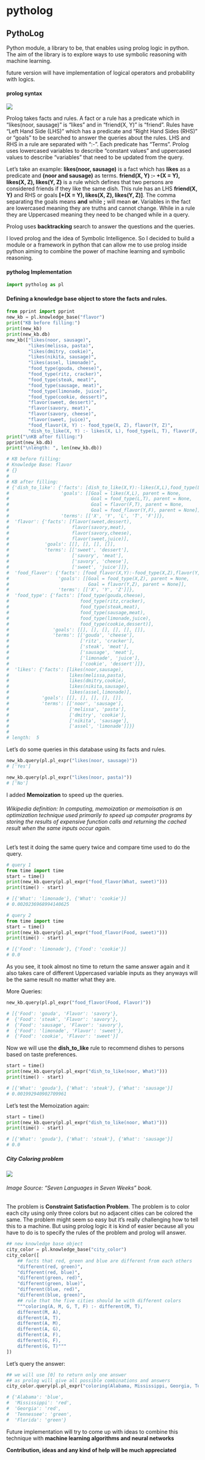 pytholog
================

## PythoLog

Python module, a library to be, that enables using prolog logic in
python. The aim of the library is to explore ways to use symbolic
reasoning with machine learning.

future version will have implementation of logical operators and
probability with logics.

#### prolog syntax

![](pytholog_files/figure-gfm/prolog_ex.png)

Prolog takes facts and rules. A fact or a rule has a predicate which in
“likes(noor, sausage)” is “likes” and in “friend(X, Y)” is “friend”.
Rules have “Left Hand Side (LHS)” which has a predicate and “Right Hand
Sides (RHS)” or “goals” to be searched to answer the queries about the
rules. LHS and RHS in a rule are separated with “:-”. Each predicate has
“Terms”. Prolog uses lowercased variables to describe “constant values”
and uppercased values to describe “variables” that need to be updated
from the query.

Let’s take an example: **likes(noor, sausage)** is a fact which has
**likes** as a predicate and **(noor and sausage)** as terms.
**friend(X, Y) :- +(X = Y), likes(X, Z), likes(Y, Z)** is a rule which
defines that two persons are considered friends if they like the same
dish. This rule has an LHS **friend(X, Y)** and RHS or goals **\[+(X =
Y), likes(X, Z), likes(Y, Z)\]**. The comma separating the goals means
**and** while **;** will mean **or**. Variables in the fact are
lowercased meaning they are truths and cannot change. While in a rule
they are Uppercased meaning they need to be changed while in a query.

Prolog uses **backtracking** search to answer the questions and the
queries.

I loved prolog and the idea of Symbolic Intelligence. So I decided to
build a module or a framework in python that can allow me to use prolog
inside python aiming to combine the power of machine learning and
symbolic reasoning.

#### pytholog Implementation

``` python
import pytholog as pl
```

#### Defining a knowledge base object to store the facts and rules.

``` python
from pprint import pprint
new_kb = pl.knowledge_base("flavor")
print("KB before filling:")
print(new_kb)
print(new_kb.db)
new_kb(["likes(noor, sausage)",
        "likes(melissa, pasta)",
        "likes(dmitry, cookie)",
        "likes(nikita, sausage)",
        "likes(assel, limonade)",
        "food_type(gouda, cheese)",
        "food_type(ritz, cracker)",
        "food_type(steak, meat)",
        "food_type(sausage, meat)",
        "food_type(limonade, juice)",
        "food_type(cookie, dessert)",
        "flavor(sweet, dessert)",
        "flavor(savory, meat)",
        "flavor(savory, cheese)",
        "flavor(sweet, juice)",
        "food_flavor(X, Y) :- food_type(X, Z), flavor(Y, Z)",
        "dish_to_like(X, Y) :- likes(X, L), food_type(L, T), flavor(F, T), food_flavor(Y, F)"])
print("\nKB after filling:")
pprint(new_kb.db)
print("\nlength: ", len(new_kb.db))

# KB before filling:
# Knowledge Base: flavor
# {}
# 
# KB after filling:
# {'dish_to_like': {'facts': [dish_to_like(X,Y):-likes(X,L),food_type(L,T),flavor(F,T),food_flavor(Y,F)],
#                   'goals': [[Goal = likes(X,L), parent = None,
#                              Goal = food_type(L,T), parent = None,
#                              Goal = flavor(F,T), parent = None,
#                              Goal = food_flavor(Y,F), parent = None]],
#                   'terms': [['X', 'Y', 'L', 'T', 'F']]},
#  'flavor': {'facts': [flavor(sweet,dessert),
#                       flavor(savory,meat),
#                       flavor(savory,cheese),
#                       flavor(sweet,juice)],
#             'goals': [[], [], [], []],
#             'terms': [['sweet', 'dessert'],
#                       ['savory', 'meat'],
#                       ['savory', 'cheese'],
#                       ['sweet', 'juice']]},
#  'food_flavor': {'facts': [food_flavor(X,Y):-food_type(X,Z),flavor(Y,Z)],
#                  'goals': [[Goal = food_type(X,Z), parent = None,
#                             Goal = flavor(Y,Z), parent = None]],
#                  'terms': [['X', 'Y', 'Z']]},
#  'food_type': {'facts': [food_type(gouda,cheese),
#                          food_type(ritz,cracker),
#                          food_type(steak,meat),
#                          food_type(sausage,meat),
#                          food_type(limonade,juice),
#                          food_type(cookie,dessert)],
#                'goals': [[], [], [], [], [], []],
#                'terms': [['gouda', 'cheese'],
#                          ['ritz', 'cracker'],
#                          ['steak', 'meat'],
#                          ['sausage', 'meat'],
#                          ['limonade', 'juice'],
#                          ['cookie', 'dessert']]},
#  'likes': {'facts': [likes(noor,sausage),
#                      likes(melissa,pasta),
#                      likes(dmitry,cookie),
#                      likes(nikita,sausage),
#                      likes(assel,limonade)],
#            'goals': [[], [], [], [], []],
#            'terms': [['noor', 'sausage'],
#                      ['melissa', 'pasta'],
#                      ['dmitry', 'cookie'],
#                      ['nikita', 'sausage'],
#                      ['assel', 'limonade']]}}
# 
# length:  5
```

Let’s do some queries in this database using its facts and rules.

``` python
new_kb.query(pl.pl_expr("likes(noor, sausage)"))
# ['Yes']
```

``` python
new_kb.query(pl.pl_expr("likes(noor, pasta)"))
# ['No']
```

I added **Memoization** to speed up the queries.

###### Wikipedia definition: In computing, memoization or memoisation is an optimization technique used primarily to speed up computer programs by storing the results of expensive function calls and returning the cached result when the same inputs occur again.

Let’s test it doing the same query twice and compare time used to do the
query.

``` python
# query 1
from time import time
start = time()
print(new_kb.query(pl.pl_expr("food_flavor(What, sweet)")))
print(time() - start)

# [{'What': 'limonade'}, {'What': 'cookie'}]
# 0.0020236968994140625
```

``` python
# query 2
from time import time
start = time()
print(new_kb.query(pl.pl_expr("food_flavor(Food, sweet)")))
print(time() - start)

# [{'Food': 'limonade'}, {'Food': 'cookie'}]
# 0.0
```

As you see, it took almost no time to return the same answer again and
it also takes care of different Uppercased variable inputs as they
anyways will be the same result no matter what they are.

More Queries:

``` python
new_kb.query(pl.pl_expr("food_flavor(Food, Flavor)"))

# [{'Food': 'gouda', 'Flavor': 'savory'},
#  {'Food': 'steak', 'Flavor': 'savory'},
#  {'Food': 'sausage', 'Flavor': 'savory'},
#  {'Food': 'limonade', 'Flavor': 'sweet'},
#  {'Food': 'cookie', 'Flavor': 'sweet'}]
```

Now we will use the **dish\_to\_like** rule to recommend dishes to
persons based on taste preferences.

``` python
start = time()
print(new_kb.query(pl.pl_expr("dish_to_like(noor, What)")))
print(time() - start)

# [{'What': 'gouda'}, {'What': 'steak'}, {'What': 'sausage'}]
# 0.001992940902709961
```

Let’s test the Memoization again:

``` python
start = time()
print(new_kb.query(pl.pl_expr("dish_to_like(noor, What)")))
print(time() - start)

# [{'What': 'gouda'}, {'What': 'steak'}, {'What': 'sausage'}]
# 0.0
```

##### City Coloring problem

![](pytholog_files/figure-gfm/city_color.png)

###### Image Source: “Seven Languages in Seven Weeks” book.

The problem is **Constraint Satisfaction Problem**. The problem is to
color each city using only three colors but no adjacent cities can be
colored the same. The problem might seem so easy but it’s really
challenging how to tell this to a machine. But using prolog logic it is
kind of easier because all you have to do is to specify the rules of the
problem and prolog will answer.

``` python
## new knowledge base object
city_color = pl.knowledge_base("city_color")
city_color([
    ## facts that red, green and blue are different from each others
    "different(red, green)",
    "different(red, blue)",
    "different(green, red)", 
    "different(green, blue)",
    "different(blue, red)", 
    "different(blue, green)",
    ## rule that the five cities should be with different colors
    """coloring(A, M, G, T, F) :- different(M, T),
    different(M, A),
    different(A, T),
    different(A, M),
    different(A, G),
    different(A, F),
    different(G, F),
    different(G, T)"""
])
```

Let’s query the answer:

``` python
## we will use [0] to return only one answer 
## as prolog will give all possible combinations and answers
city_color.query(pl.pl_expr("coloring(Alabama, Mississippi, Georgia, Tennessee, Florida)"))[0]

# {'Alabama': 'blue',
#  'Mississippi': 'red',
#  'Georgia': 'red',
#  'Tennessee': 'green',
#  'Florida': 'green'}
```

Future implementation will try to come up with ideas to combine this
technique with **machine learning algorithms and neural networks**

**Contribution, ideas and any kind of help will be much appreciated**
